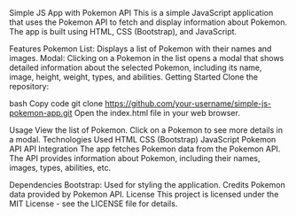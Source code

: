 Simple JS App with Pokemon API
This is a simple JavaScript application that uses the Pokemon API to fetch and display information about Pokemon. The app is built using HTML, CSS (Bootstrap), and JavaScript.

Features
Pokemon List: Displays a list of Pokemon with their names and images.
Modal: Clicking on a Pokemon in the list opens a modal that shows detailed information about the selected Pokemon, including its name, image, height, weight, types, and abilities.
Getting Started
Clone the repository:

bash
Copy code
git clone https://github.com/your-username/simple-js-pokemon-app.git
Open the index.html file in your web browser.

Usage
View the list of Pokemon.
Click on a Pokemon to see more details in a modal.
Technologies Used
HTML
CSS (Bootstrap)
JavaScript
Pokemon API
API Integration
The app fetches Pokemon data from the Pokemon API. The API provides information about Pokemon, including their names, images, types, abilities, etc.

Dependencies
Bootstrap: Used for styling the application.
Credits
Pokemon data provided by Pokemon API.
License
This project is licensed under the MIT License - see the LICENSE file for details.
 
